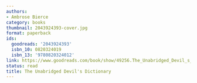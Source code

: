 ```yaml
---
authors:
- Ambrose Bierce
category: books
thumbnail: 2043924393-cover.jpg
format: paperback
ids:
  goodreads: '2043924393'
  isbn_10: 0820324019
  isbn_13: '9780820324012'
link: https://www.goodreads.com/book/show/49256.The_Unabridged_Devil_s_Dictionary
status: read
title: The Unabridged Devil's Dictionary
---
```

